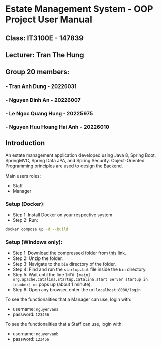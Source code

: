 # Estate Management System - OOP Project User Manual
## Class: IT3100E - 147839
## Lecturer: Tran The Hung
## Group 20 members:
### - Tran Anh Dung - 20226031
### - Nguyen Dinh An - 20226007
### - Le Ngoc Quang Hung - 20225975
### - Nguyen Huu Hoang Hai Anh - 20226010

## Introduction
An estate management application developed using Java 8, Spring Boot, SpringMVC, Spring Data JPA, and Spring Security. Object-Oriented Programming principles are used to design the Backend.

Main users roles: 
- Staff
- Manager

### Setup (Docker):
- Step 1: Install Docker on your respective system
- Step 2: Run:
```bash
docker compose up -d --build
```

### Setup (Windows only):
- Step 1: Download the compressed folder from [this](https://drive.google.com/file/d/10rbYSHjaZJXsCjMm9IyUpxwtlCRrtx4N/view?usp=sharing) link.
- Step 2: Unzip the folder.
- Step 3: Navigate to the `bin` directory of the folder.
- Step 4: Find and run the `startup.bat` file inside the `bin` directory.
- Step 5: Wait until the line `INFO [main] org.apache.catalina.startup.Catalina.start Server startup in [number] ms` pops up (about 1 minute).
- Step 6: Open any browser, enter the url `localhost:8080/login` 




To see the functionalities that a Manager can use, login with:
- username: `nguyenvana`
- password: `123456`

To see the functionalities that a Staff can use, login with:
- username: `nguyenvanb`
- password: `123456`
